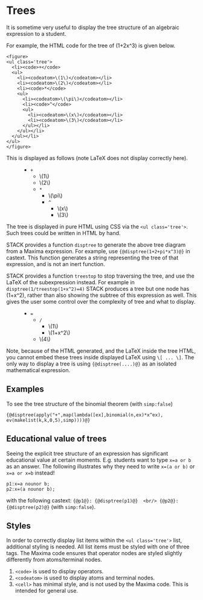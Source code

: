 # Trees

It is sometime very useful to display the tree structure of an algebraic expression to a student.

For example, the HTML code for the tree of \(1+2x^3\) is given below.

```
<figure>
<ul class='tree'>
  <li><code>+</code>
  <ul>
    <li><codeatom>\(1\)</codeatom></li>
    <li><codeatom>\(2\)</codeatom></li>
    <li><code>*</code>
    <ul>
      <li><codeatom>\(\pi\)</codeatom></li>
      <li><code>^</code>
      <ul>
        <li><codeatom>\(x\)</codeatom></li>
        <li><codeatom>\(3\)</codeatom></li>
      </ul></li>
    </ul></li>
  </ul></li>
</ul>
</figure>
```
This is displayed as follows (note LaTeX does not display correctly here).

<p>
<figure>
<ul class='tree'>
  <li><code>+</code>
  <ul>
    <li><codeatom>\(1\)</codeatom></li>
    <li><codeatom>\(2\)</codeatom></li>
    <li><code>*</code>
    <ul>
      <li><codeatom>\(\pi\)</codeatom></li>
      <li><code>^</code>
      <ul>
        <li><codeatom>\(x\)</codeatom></li>
        <li><codeatom>\(3\)</codeatom></li>
      </ul></li>
    </ul></li>
  </ul></li>
</ul>
</figure>
</p>


The tree is displayed in pure HTML using CSS via the `<ul class='tree'>`.  Such trees could be written in HTML by hand.

STACK provides a function `disptree` to generate the above tree diagram from a Maxima expression.  For example, use `{@disptree(1+2+pi*x^3)@}` in castext.  This function generates a string representing the tree of that expression, and is not an inert function.

STACK provides a function `treestop` to stop traversing the tree, and use the LaTeX of the subexpression instead.  For example in `disptree(1/treestop(1+x^2)=4)` STACK produces a tree but one node has \(1+x^2\), rather than also showing the subtree of this expression as well.  This gives the user some control over the complexity of tree and what to display.

<p>
<figure>
<ul class='tree'>
  <li><code>=</code>
  <ul>
    <li><code>/</code>
    <ul>
      <li><codeatom>\(1\)</codeatom></li>
      <li><codeatom>\(1+x^2\)</codeatom></li>
    </ul></li>
    <li><codeatom>\(4\)</codeatom></li>
  </ul></li>
</ul>
</figure>
</p>


Note, because of the HTML generated, and the LaTeX inside the tree HTML, you cannot embed these trees inside displayed LaTeX using `\[ ... \]`.  The only way to display a tree is using `{@disptree(....)@}` as an isolated mathematical expression.

## Examples

To see the tree structure of the binomial theorem (with `simp:false`)

`{@disptree(apply("+",map(lambda([ex],binomial(n,ex)*x^ex), ev(makelist(k,k,0,5),simp))))@}`

## Educational value of trees

Seeing the explicit tree structure of an expression has significant educational value at certain moments.  E.g. students want to type `x=a or b` as an answer. The following illustrates why they need to write `x=(a or b)` or `x=a or x=b` instead!

```
p1:x=a nounor b;
p2:x=(a nounor b);
```
with the following castext: `{@p1@}: {@disptree(p1)@}  <br/> {@p2@}: {@disptree(p2)@}` (with `simp:false`).

## Styles

In order to correctly display list items within the `<ul class='tree'>` list, additional styling is needed.  All list items must be styled with one of three tags.  The Maxima code ensures that operator nodes are styled slightly differently from atoms/terminal nodes.  

1. `<code>` is used to display operators.
2. `<codeatom>` is used to display atoms and terminal nodes.
3. `<cell>` has minimal style, and is not used by the Maxima code.  This is intended for general use.

